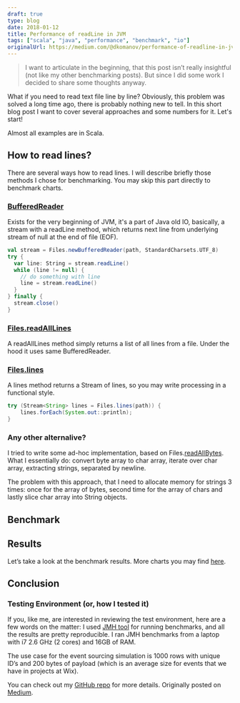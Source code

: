 ```yaml
---
draft: true
type: blog
date: 2018-01-12
title: Performance of readLine in JVM
tags: ["scala", "java", "performance", "benchmark", "io"]
originalUrl: https://medium.com/@dkomanov/performance-of-readline-in-jvm-9ebbbe95076c
---
```

> I want to articulate in the beginning, that this post isn’t really insightful (not like my other benchmarking posts). But since I did some work I decided to share some thoughts anyway.

What if you need to read text file line by line? Obviously, this problem was solved a long time ago, there is probably nothing new to tell. In this short blog post I want to cover several approaches and some numbers for it. Let's start!

Almost all examples are in Scala.

## How to read lines?

There are several ways how to read lines. I will describe briefly those methods I chose for benchmarking. You may skip this part directly to benchmark charts.

### [BufferedReader](https://docs.oracle.com/javase/7/docs/api/java/io/BufferedReader.html)

Exists for the very beginning of JVM, it's a part of Java old IO, basically, a stream with a readLine method, which returns next line from underlying stream of null at the end of file (EOF).

```scala
val stream = Files.newBufferedReader(path, StandardCharsets.UTF_8)
try {
  var line: String = stream.readLine()
  while (line != null) {
    // do something with line
    line = stream.readLine()
  }
} finally {
  stream.close()
}
```

### [Files.readAllLines](https://docs.oracle.com/javase/7/docs/api/java/nio/file/Files.html#readAllLines(java.nio.file.Path,%20java.nio.charset.Charset))

A readAllLines method simply returns a list of all lines from a file. Under the
hood it uses same BufferedReader.

### [Files.lines](https://docs.oracle.com/javase/8/docs/api/java/nio/file/Files.html#lines-java.nio.file.Path-java.nio.charset.Charset-)

A lines method returns a Stream of lines, so you may write processing in a
functional style.

```java
try (Stream<String> lines = Files.lines(path)) {
    lines.forEach(System.out::println);
}
```

### Any other alternalive?

I tried to write some ad-hoc implementation, based on Files.[readAllBytes](https://docs.oracle.com/javase/8/docs/api/java/nio/file/Files.html#readAllBytes-java.nio.file.Path-). What I essentially do: convert byte array to char array, iterate over char array, extracting strings, separated by newline.

The problem with this approach, that I need to allocate memory for strings 3 times: once for the array of bytes, second time for the array of chars and lastly slice char array into String objects.

## Benchmark

## Results

Let’s take a look at the benchmark results. More charts you may find [here](https://dkomanov.github.io/stuff/read-lines).

## Conclusion

### Testing Environment (or, how I tested it)

If you, like me, are interested in reviewing the test environment, here are a few words on the matter: I used [JMH tool](http://openjdk.java.net/projects/code-tools/jmh/) for running benchmarks, and all the results are pretty reproducible. I ran JMH benchmarks from a laptop with i7 2.6 GHz (2 cores) and 16GB of RAM.

The use case for the event sourcing simulation is 1000 rows with unique ID’s and 200 bytes of payload (which is an average size for events that we have in projects at Wix).

You can check out my [GitHub repo](https://github.com/dkomanov/stuff) for more details. Originally posted on [Medium](https://medium.com/@dkomanov/performance-of-readline-in-jvm-9ebbbe95076c).
